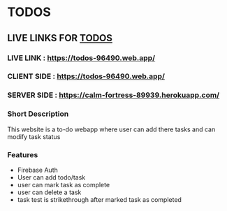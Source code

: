 # TODOS

## LIVE LINKS FOR [TODOS](https://todos-96490.web.app/)
### LIVE LINK : https://todos-96490.web.app/
### CLIENT SIDE : https://todos-96490.web.app/
### SERVER SIDE : https://calm-fortress-89939.herokuapp.com/

### Short Description

This website is a to-do webapp where user can add there tasks and can modify task status

### Features

- Firebase Auth
- User can add todo/task
- user can mark task as complete
- user can delete a task
- task test is strikethrough after marked task as completed 



